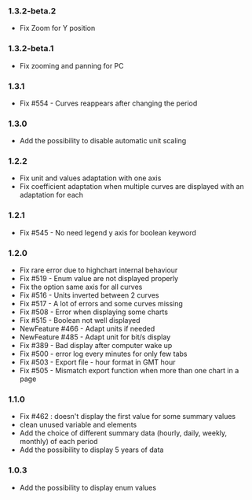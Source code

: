 ### 1.3.2-beta.2
* Fix Zoom for Y position

### 1.3.2-beta.1
* Fix zooming and panning for PC

### 1.3.1
* Fix #554 - Curves reappears after changing the period

### 1.3.0
* Add the possibility to disable automatic unit scaling

### 1.2.2
* Fix unit and values adaptation with one axis
* Fix coefficient adaptation when multiple curves are displayed with an adaptation for each

### 1.2.1
* Fix #545 - No need legend y axis for boolean keyword

### 1.2.0
* Fix rare error due to highchart internal behaviour
* Fix #519 - Enum value are not displayed properly
* Fix the option same axis for all curves
* Fix #516 - Units inverted between 2 curves
* Fix #517 - A lot of errors and some curves missing
* Fix #508 - Error when displaying some charts
* Fix #515 - Boolean not well displayed
* NewFeature #466 - Adapt units if needed
* NewFeature #485 - Adapt unit for bit/s display
* Fix #389 - Bad display after computer wake up
* Fix #500 - error log every minutes for only few tabs
* Fix #503 - Export file - hour format in GMT hour
* Fix #505 - Mismatch export function when more than one chart in a page

### 1.1.0
* Fix #462 : doesn't display the first value for some summary values
* clean unused variable and elements
* Add the choice of different summary data (hourly, daily, weekly, monthly) of each period
* Add the possibility to display 5 years of data

### 1.0.3
* Add the possibility to display enum values
